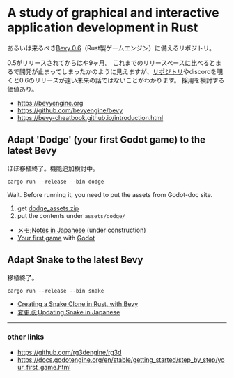 # A study of graphical and interactive application development in Rust

あるいは来るべき[Bevy 0.6](https://bevyengine.org)（Rust製ゲームエンジン）に備えるリポジトリ。

0.5がリリースされてからはや9ヶ月。
これまでのリリースペースに比べるとまるで開発が止まってしまったかのように見えますが、[リポジトリ](https://github.com/bevyengine/bevy)やdiscordを覗くと0.6のリリースが遠い未来の話ではないことがわかります。
採用を検討する価値あり。

- https://bevyengine.org
- https://github.com/bevyengine/bevy
- https://bevy-cheatbook.github.io/introduction.html

## Adapt 'Dodge' (your first Godot game) to the latest Bevy

ほぼ移植終了。機能追加検討中。

```
cargo run --release --bin dodge
```

Wait. Before running it, you need to put the assets from Godot-doc site.

1. get [dodge_assets.zip](https://docs.godotengine.org/en/stable/_downloads/e79a087a28c8eb4d140359198a122c0f/dodge_assets.zip)
1. put the contents under `assets/dodge/`

- [メモ;Notes in Japanese](https://github.com/shnarazk/rg-001/blob/main/Dodge.md) (under construction)
- [Your first game](https://docs.godotengine.org/en/stable/getting_started/step_by_step/your_first_game.html) with [Godot](https://godotengine.org/)

## Adapt Snake to the latest Bevy

移植終了。

```
cargo run --release --bin snake
```

- [Creating a Snake Clone in Rust, with Bevy](https://mbuffett.com/posts/bevy-snake-tutorial/)
- [変更点;Updating Snake in Japanese](https://github.com/shnarazk/rg-001/blob/main/Snake.md)

---

### other links

- https://github.com/rg3dengine/rg3d
- https://docs.godotengine.org/en/stable/getting_started/step_by_step/your_first_game.html
